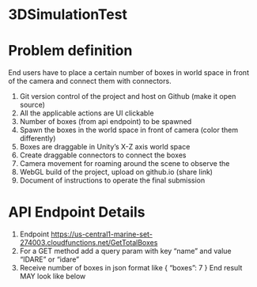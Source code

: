 # 3DSimulationTest
# Problem definition
End users have to place a certain number of boxes in world space in front of the camera and
connect them with connectors.
1. Git version control of the project and host on Github (make it open source)
2. All the applicable actions are UI clickable
3. Number of boxes (from api endpoint) to be spawned
4. Spawn the boxes in the world space in front of camera (color them differently)
5. Boxes are draggable in Unity’s X-Z axis world space
6. Create draggable connectors to connect the boxes
7. Camera movement for roaming around the scene to observe the
8. WebGL build of the project, upload on github.io (share link)
9. Document of instructions to operate the final submission
# API Endpoint Details
1. Endpoint https://us-central1-marine-set-274003.cloudfunctions.net/GetTotalBoxes
2. For a GET method add a query param with key “name” and value “IDARE” or “idare”
3. Receive number of boxes in json format like { “boxes”: 7 }
End result MAY look like below

